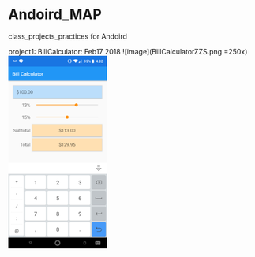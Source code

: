 # Andoird_MAP
class_projects_practices for Andoird

project1: BillCalculator: Feb17 2018
![image](BillCalculatorZZS.png =250x)
<img src="BillCalculatorZZS.png" width="200">

